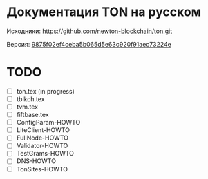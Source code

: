 # Документация TON на русском 
Исходники: https://github.com/newton-blockchain/ton.git

Версия: [9875f02ef4ceba5b065d5e63c920f91aec73224e](https://github.com/newton-blockchain/ton/commit/9875f02ef4ceba5b065d5e63c920f91aec73224e)

# TODO
- [ ] ton.tex (in progress)
- [ ] tblkch.tex
- [ ] tvm.tex
- [ ] fiftbase.tex
- [ ] ConfigParam-HOWTO
- [ ] LiteClient-HOWTO
- [ ] FullNode-HOWTO
- [ ] Validator-HOWTO
- [ ] TestGrams-HOWTO
- [ ] DNS-HOWTO
- [ ] TonSites-HOWTO

